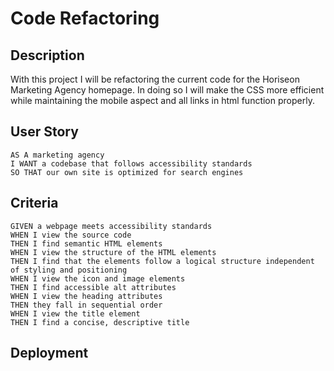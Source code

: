 # Code Refactoring

## Description

With this project I will be refactoring the current code for the Horiseon Marketing Agency homepage. In doing so I will make the CSS more efficient while maintaining the mobile aspect and all links in html function properly. 

## User Story

```
AS A marketing agency
I WANT a codebase that follows accessibility standards
SO THAT our own site is optimized for search engines
```
## Criteria

```
GIVEN a webpage meets accessibility standards
WHEN I view the source code
THEN I find semantic HTML elements
WHEN I view the structure of the HTML elements
THEN I find that the elements follow a logical structure independent of styling and positioning
WHEN I view the icon and image elements
THEN I find accessible alt attributes
WHEN I view the heading attributes
THEN they fall in sequential order
WHEN I view the title element
THEN I find a concise, descriptive title
```

## Deployment
